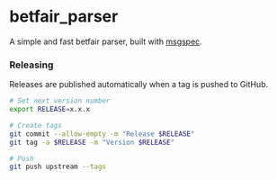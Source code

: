 # betfair_parser

A simple and fast betfair parser, built with [msgspec](https://github.com/jcrist/msgspec).


### Releasing

Releases are published automatically when a tag is pushed to GitHub.

``` bash
# Set next version number
export RELEASE=x.x.x

# Create tags
git commit --allow-empty -m "Release $RELEASE"
git tag -a $RELEASE -m "Version $RELEASE"

# Push
git push upstream --tags
```